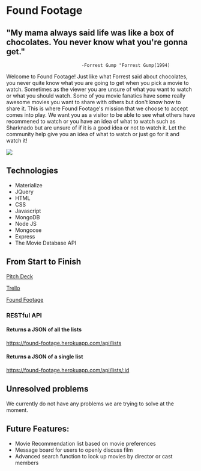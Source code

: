 # Found Footage

## "My mama always said life was like a box of chocolates. You never know what you're gonna get."
                                -Forrest Gump "Forrest Gump(1994)

Welcome to Found Footage! Just like what Forrest said about chocolates, you never quite know what you are going to get when you pick a movie to watch. Sometimes as the viewer you are unsure of what you want to watch or what you should watch. Some of you movie fanatics have some really awesome movies you want to share with others but don't know how to share it. This is where Found Footage's mission that we choose to accept comes into play. We want you as a visitor to be able to see what others have recommened to watch or you have an idea of what to watch such as Sharknado but are unsure of if it is a good idea or not to watch it. Let the community help give you an idea of what to watch or just go for it and watch it!

<img src="http://i.imgur.com/qn3K6jf.png">

## Technologies
* Materialize
* JQuery
* HTML
* CSS
* Javascript
* MongoDB
* Node JS
* Mongoose
* Express
* The Movie Database API

## From Start to Finish

[Pitch Deck](https://docs.google.com/presentation/d/1ivUFg545582M85l6xvQqF1aUiB0nsOePH5OgQVani-c/edit#slide=id.p)

[Trello](https://trello.com/b/6cEy351Q/found-footage)

[Found Footage](https://found-footage.herokuapp.com/)

### RESTful API
#### Returns a JSON of all the lists

https://found-footage.herokuapp.com/api/lists

#### Returns a JSON of a single list

https://found-footage.herokuapp.com/api/lists/:id

## Unresolved problems

We currently do not have any problems we are trying to solve at the moment.

## Future Features:
* Movie Recommendation list based on movie preferences
* Message board for users to openly discuss film
* Advanced search function to look up movies by director or cast members
